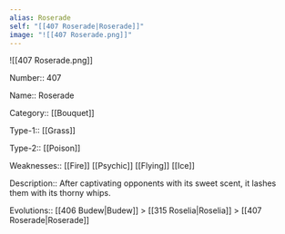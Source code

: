 ```yaml
---
alias: Roserade
self: "[[407 Roserade|Roserade]]"
image: "![[407 Roserade.png]]"
---
```


![[407 Roserade.png]]


Number:: 407

Name:: Roserade

Category:: [[Bouquet]]

Type-1:: [[Grass]]

Type-2:: [[Poison]]

Weaknesses:: [[Fire]] [[Psychic]] [[Flying]] [[Ice]]

Description:: After captivating opponents with its sweet scent, it lashes them with its thorny whips.

Evolutions:: [[406 Budew|Budew]] > [[315 Roselia|Roselia]] > [[407 Roserade|Roserade]]